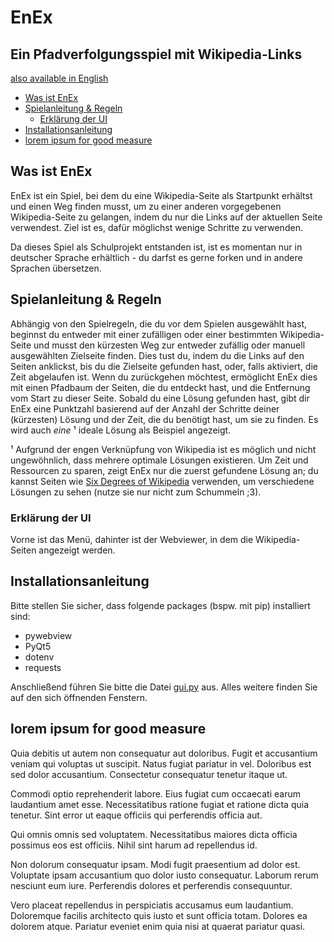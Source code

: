 # EnEx
## Ein Pfadverfolgungsspiel mit Wikipedia-Links

[also available in English](README-EN.md)

<!-- TOC start (generated with https://github.com/derlin/bitdowntoc) -->

- [Was ist EnEx](#what-is-EnEx)
- [Spielanleitung & Regeln](#how-to-playgamerules)
   * [Erklärung der UI](#ui-explanation)
- [Installationsanleitung](#how-to-install)
- [lorem ipsum for good measure](#lorem-ipsum-for-good-measure)

<!-- TOC end -->

<!-- TOC --><a name="what-is-EnEx"></a>
## Was ist EnEx
EnEx ist ein Spiel, bei dem du eine Wikipedia-Seite als Startpunkt erhältst und einen Weg finden musst, um zu einer anderen vorgegebenen Wikipedia-Seite zu gelangen, indem du nur die Links auf der aktuellen Seite verwendest. Ziel ist es, dafür möglichst wenige Schritte zu verwenden. 

Da dieses Spiel als Schulprojekt entstanden ist, ist es momentan nur in deutscher Sprache erhältlich - du darfst es gerne forken und in andere Sprachen übersetzen. 

<!-- TOC --><a name="how-to-playgamerules"></a>
## Spielanleitung & Regeln
Abhängig von den Spielregeln, die du vor dem Spielen ausgewählt hast, beginnst du entweder mit einer zufälligen oder einer bestimmten Wikipedia-Seite und musst den kürzesten Weg zur entweder zufällig oder manuell ausgewählten Zielseite finden. Dies tust du, indem du die Links auf den Seiten anklickst, bis du die Zielseite gefunden hast, oder, falls aktiviert, die Zeit abgelaufen ist. Wenn du zurückgehen möchtest, ermöglicht EnEx dies mit einen Pfadbaum der Seiten, die du entdeckt hast, und die Entfernung vom Start zu dieser Seite. Sobald du eine Lösung gefunden hast, gibt dir EnEx eine Punktzahl basierend auf der Anzahl der Schritte deiner (kürzesten) Lösung und der Zeit, die du benötigt hast, um sie zu finden. Es wird auch *eine* ¹ ideale Lösung als Beispiel angezeigt.

¹ Aufgrund der engen Verknüpfung von Wikipedia ist es möglich und nicht ungewöhnlich, dass mehrere optimale Lösungen existieren. Um Zeit und Ressourcen zu sparen, zeigt EnEx nur die zuerst gefundene Lösung an; du kannst Seiten wie [Six Degrees of Wikipedia](https://www.sixdegreesofwikipedia.com) verwenden, um verschiedene Lösungen zu sehen (nutze sie nur nicht zum Schummeln ;3). 

<!-- TOC --><a name="ui-explanation"></a>
### Erklärung der UI
Vorne ist das Menü, dahinter ist der Webviewer, in dem die Wikipedia-Seiten angezeigt werden. 

<!-- TOC --><a name="how-to-install"></a>
## Installationsanleitung
Bitte stellen Sie sicher, dass folgende packages (bspw. mit pip) installiert sind: 
- pywebview
- PyQt5
- dotenv
- requests

Anschließend führen Sie bitte die Datei [gui.py](src/gui.py) aus. Alles weitere finden Sie auf den sich öffnenden Fenstern. 

<!-- TOC --><a name="lorem-ipsum-for-good-measure"></a>
## lorem ipsum for good measure


Quia debitis ut autem non consequatur aut doloribus. Fugit et accusantium veniam qui voluptas ut suscipit. Natus fugiat pariatur in vel. Doloribus est sed dolor accusantium. Consectetur consequatur tenetur itaque ut.

Commodi optio reprehenderit labore. Eius fugiat cum occaecati earum laudantium amet esse. Necessitatibus ratione fugiat et ratione dicta quia tenetur. Sint error ut eaque officiis qui perferendis officia aut.

Qui omnis omnis sed voluptatem. Necessitatibus maiores dicta officia possimus eos est officiis. Nihil sint harum ad repellendus id.

Non dolorum consequatur ipsam. Modi fugit praesentium ad dolor est. Voluptate ipsam accusantium quo dolor iusto consequatur. Laborum rerum nesciunt eum iure. Perferendis dolores et perferendis consequuntur.

Vero placeat repellendus in perspiciatis accusamus eum laudantium. Doloremque facilis architecto quis iusto et sunt officia totam. Dolores ea dolorem atque. Pariatur eveniet enim quia nisi at quaerat pariatur quasi.
